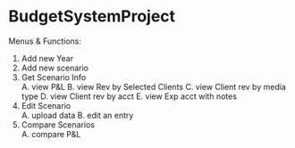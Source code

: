 # BudgetSystemProject

Menus & Functions:
1. Add new Year	
2. Add new scenario	
3. Get Scenario Info	
	A. view P&L
	B. view Rev by Selected Clients
	C. view Client rev by media type
	D. view Client rev by acct
	E. view Exp acct with notes
4. Edit Scenario	
	A. upload data
	B. edit an entry
5. Compare Scenarios	
	A. compare P&L

